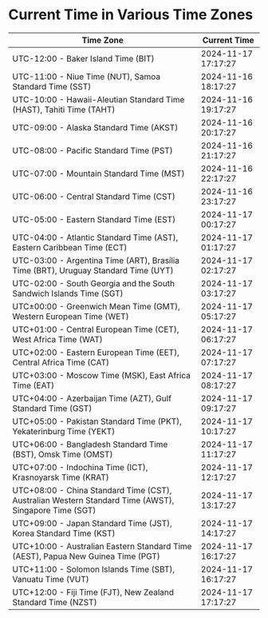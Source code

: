# Current Time in Various Time Zones

| Time Zone | Current Time |
|-----------|--------------|
| UTC-12:00 - Baker Island Time (BIT) | 2024-11-17 17:17:27 |
| UTC-11:00 - Niue Time (NUT), Samoa Standard Time (SST) | 2024-11-16 18:17:27 |
| UTC-10:00 - Hawaii-Aleutian Standard Time (HAST), Tahiti Time (TAHT) | 2024-11-16 19:17:27 |
| UTC-09:00 - Alaska Standard Time (AKST) | 2024-11-16 20:17:27 |
| UTC-08:00 - Pacific Standard Time (PST) | 2024-11-16 21:17:27 |
| UTC-07:00 - Mountain Standard Time (MST) | 2024-11-16 22:17:27 |
| UTC-06:00 - Central Standard Time (CST) | 2024-11-16 23:17:27 |
| UTC-05:00 - Eastern Standard Time (EST) | 2024-11-17 00:17:27 |
| UTC-04:00 - Atlantic Standard Time (AST), Eastern Caribbean Time (ECT) | 2024-11-17 01:17:27 |
| UTC-03:00 - Argentina Time (ART), Brasília Time (BRT), Uruguay Standard Time (UYT) | 2024-11-17 02:17:27 |
| UTC-02:00 - South Georgia and the South Sandwich Islands Time (SGT) | 2024-11-17 03:17:27 |
| UTC±00:00 - Greenwich Mean Time (GMT), Western European Time (WET) | 2024-11-17 05:17:27 |
| UTC+01:00 - Central European Time (CET), West Africa Time (WAT) | 2024-11-17 06:17:27 |
| UTC+02:00 - Eastern European Time (EET), Central Africa Time (CAT) | 2024-11-17 07:17:27 |
| UTC+03:00 - Moscow Time (MSK), East Africa Time (EAT) | 2024-11-17 08:17:27 |
| UTC+04:00 - Azerbaijan Time (AZT), Gulf Standard Time (GST) | 2024-11-17 09:17:27 |
| UTC+05:00 - Pakistan Standard Time (PKT), Yekaterinburg Time (YEKT) | 2024-11-17 10:17:27 |
| UTC+06:00 - Bangladesh Standard Time (BST), Omsk Time (OMST) | 2024-11-17 11:17:27 |
| UTC+07:00 - Indochina Time (ICT), Krasnoyarsk Time (KRAT) | 2024-11-17 12:17:27 |
| UTC+08:00 - China Standard Time (CST), Australian Western Standard Time (AWST), Singapore Time (SGT) | 2024-11-17 13:17:27 |
| UTC+09:00 - Japan Standard Time (JST), Korea Standard Time (KST) | 2024-11-17 14:17:27 |
| UTC+10:00 - Australian Eastern Standard Time (AEST), Papua New Guinea Time (PGT) | 2024-11-17 16:17:27 |
| UTC+11:00 - Solomon Islands Time (SBT), Vanuatu Time (VUT) | 2024-11-17 16:17:27 |
| UTC+12:00 - Fiji Time (FJT), New Zealand Standard Time (NZST) | 2024-11-17 17:17:27 |
